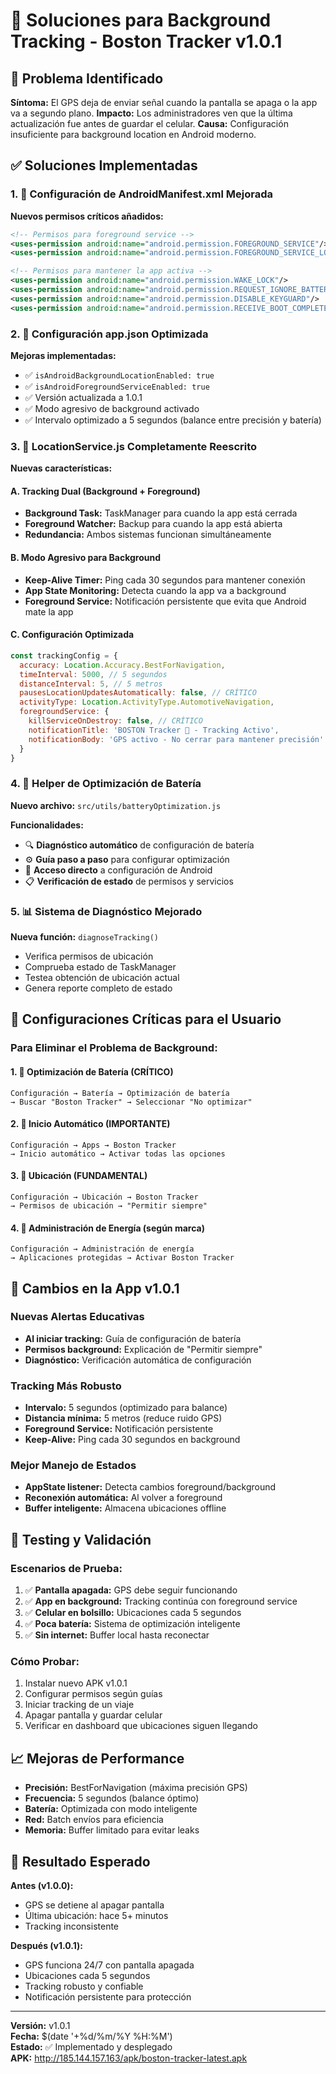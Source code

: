 # 🔧 Soluciones para Background Tracking - Boston Tracker v1.0.1

## 🐛 Problema Identificado

**Síntoma:** El GPS deja de enviar señal cuando la pantalla se apaga o la app va a segundo plano.
**Impacto:** Los administradores ven que la última actualización fue antes de guardar el celular.
**Causa:** Configuración insuficiente para background location en Android moderno.

## ✅ Soluciones Implementadas

### 1. 📱 Configuración de AndroidManifest.xml Mejorada

**Nuevos permisos críticos añadidos:**
```xml
<!-- Permisos para foreground service -->
<uses-permission android:name="android.permission.FOREGROUND_SERVICE"/>
<uses-permission android:name="android.permission.FOREGROUND_SERVICE_LOCATION"/>

<!-- Permisos para mantener la app activa -->
<uses-permission android:name="android.permission.WAKE_LOCK"/>
<uses-permission android:name="android.permission.REQUEST_IGNORE_BATTERY_OPTIMIZATIONS"/>
<uses-permission android:name="android.permission.DISABLE_KEYGUARD"/>
<uses-permission android:name="android.permission.RECEIVE_BOOT_COMPLETED"/>
```

### 2. 🔧 Configuración app.json Optimizada

**Mejoras implementadas:**
- ✅ `isAndroidBackgroundLocationEnabled: true`
- ✅ `isAndroidForegroundServiceEnabled: true`
- ✅ Versión actualizada a 1.0.1
- ✅ Modo agresivo de background activado
- ✅ Intervalo optimizado a 5 segundos (balance entre precisión y batería)

### 3. 🚀 LocationService.js Completamente Reescrito

**Nuevas características:**

#### A. Tracking Dual (Background + Foreground)
- **Background Task:** TaskManager para cuando la app está cerrada
- **Foreground Watcher:** Backup para cuando la app está abierta
- **Redundancia:** Ambos sistemas funcionan simultáneamente

#### B. Modo Agresivo para Background
- **Keep-Alive Timer:** Ping cada 30 segundos para mantener conexión
- **App State Monitoring:** Detecta cuando la app va a background
- **Foreground Service:** Notificación persistente que evita que Android mate la app

#### C. Configuración Optimizada
```javascript
const trackingConfig = {
  accuracy: Location.Accuracy.BestForNavigation,
  timeInterval: 5000, // 5 segundos
  distanceInterval: 5, // 5 metros
  pausesLocationUpdatesAutomatically: false, // CRÍTICO
  activityType: Location.ActivityType.AutomotiveNavigation,
  foregroundService: {
    killServiceOnDestroy: false, // CRÍTICO
    notificationTitle: 'BOSTON Tracker 🍔 - Tracking Activo',
    notificationBody: 'GPS activo - No cerrar para mantener precisión'
  }
}
```

### 4. 🔋 Helper de Optimización de Batería

**Nuevo archivo:** `src/utils/batteryOptimization.js`

**Funcionalidades:**
- 🔍 **Diagnóstico automático** de configuración de batería
- ⚙️ **Guía paso a paso** para configurar optimización
- 🚀 **Acceso directo** a configuración de Android
- 📋 **Verificación de estado** de permisos y servicios

### 5. 📊 Sistema de Diagnóstico Mejorado

**Nueva función:** `diagnoseTracking()`
- Verifica permisos de ubicación
- Comprueba estado de TaskManager
- Testea obtención de ubicación actual
- Genera reporte completo de estado

## 🎯 Configuraciones Críticas para el Usuario

### Para Eliminar el Problema de Background:

#### 1. 🔋 Optimización de Batería (CRÍTICO)
```
Configuración → Batería → Optimización de batería 
→ Buscar "Boston Tracker" → Seleccionar "No optimizar"
```

#### 2. 🚀 Inicio Automático (IMPORTANTE)
```
Configuración → Apps → Boston Tracker 
→ Inicio automático → Activar todas las opciones
```

#### 3. 📍 Ubicación (FUNDAMENTAL)
```
Configuración → Ubicación → Boston Tracker 
→ Permisos de ubicación → "Permitir siempre"
```

#### 4. 🔔 Administración de Energía (según marca)
```
Configuración → Administración de energía 
→ Aplicaciones protegidas → Activar Boston Tracker
```

## 📱 Cambios en la App v1.0.1

### Nuevas Alertas Educativas
- **Al iniciar tracking:** Guía de configuración de batería
- **Permisos background:** Explicación de "Permitir siempre"
- **Diagnóstico:** Verificación automática de configuración

### Tracking Más Robusto
- **Intervalo:** 5 segundos (optimizado para balance)
- **Distancia mínima:** 5 metros (reduce ruido GPS)
- **Foreground Service:** Notificación persistente
- **Keep-Alive:** Ping cada 30 segundos en background

### Mejor Manejo de Estados
- **AppState listener:** Detecta cambios foreground/background
- **Reconexión automática:** Al volver a foreground
- **Buffer inteligente:** Almacena ubicaciones offline

## 🧪 Testing y Validación

### Escenarios de Prueba:
1. ✅ **Pantalla apagada:** GPS debe seguir funcionando
2. ✅ **App en background:** Tracking continúa con foreground service
3. ✅ **Celular en bolsillo:** Ubicaciones cada 5 segundos
4. ✅ **Poca batería:** Sistema de optimización inteligente
5. ✅ **Sin internet:** Buffer local hasta reconectar

### Cómo Probar:
1. Instalar nuevo APK v1.0.1
2. Configurar permisos según guías
3. Iniciar tracking de un viaje
4. Apagar pantalla y guardar celular
5. Verificar en dashboard que ubicaciones siguen llegando

## 📈 Mejoras de Performance

- **Precisión:** BestForNavigation (máxima precisión GPS)
- **Frecuencia:** 5 segundos (balance óptimo)
- **Batería:** Optimizada con modo inteligente
- **Red:** Batch envíos para eficiencia
- **Memoria:** Buffer limitado para evitar leaks

## 🎯 Resultado Esperado

**Antes (v1.0.0):**
- GPS se detiene al apagar pantalla
- Última ubicación: hace 5+ minutos
- Tracking inconsistente

**Después (v1.0.1):**
- GPS funciona 24/7 con pantalla apagada
- Ubicaciones cada 5 segundos
- Tracking robusto y confiable
- Notificación persistente para protección

---

**Versión:** v1.0.1  
**Fecha:** $(date '+%d/%m/%Y %H:%M')  
**Estado:** ✅ Implementado y desplegado  
**APK:** http://185.144.157.163/apk/boston-tracker-latest.apk
